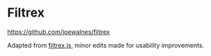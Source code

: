 # Filtrex

https://github.com/joewalnes/filtrex

Adapted from [filtrex.js](https://github.com/joewalnes/filtrex/blob/master/filtrex.js),
minor edits made for usability improvements.
